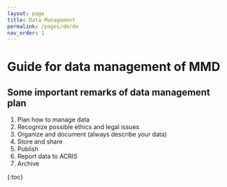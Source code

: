 ```yaml
---
layout: page
title: Data Management
permalink: /pages/dm/dm
nav_order: 1
---
```


# Guide for data management of MMD

## Some important remarks of data management plan

1. Plan how to manage data
2. Recognize possible ethics and legal issues
3. Organize and document (always describe your data)
4. Store and share
5. Publish
6. Report data to ACRIS
7. Archive

{:toc}

